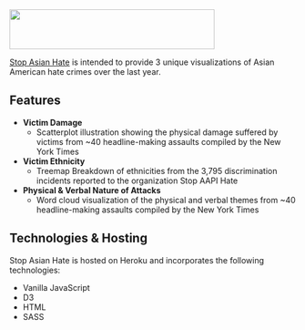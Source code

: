  <img src="https://github.com/mayagbarnes/StopAsianHate/blob/main/public/images/logo.png" width="360" height="70">

[Stop Asian Hate](https://stop-asian-hate.herokuapp.com/) is intended to provide 3 unique visualizations of Asian American hate crimes over the last year. 

## Features

* **Victim Damage**
  * Scatterplot illustration showing the physical damage suffered by victims from ~40 headline-making assaults compiled by the New York Times
* **Victim Ethnicity**
  * Treemap Breakdown of ethnicities from the 3,795 discrimination incidents reported to the organization Stop AAPI Hate
* **Physical & Verbal Nature of Attacks**
  * Word cloud visualization of the physical and verbal themes from ~40 headline-making assaults compiled by the New York Times

## Technologies & Hosting

Stop Asian Hate is hosted on Heroku and incorporates the following technologies:
* Vanilla JavaScript
* D3
* HTML
* SASS
